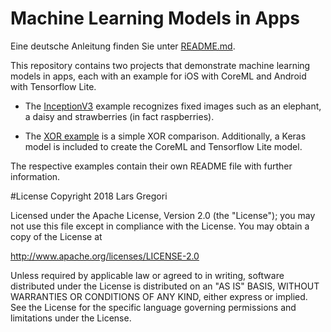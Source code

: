 # Machine Learning Models in Apps

Eine deutsche Anleitung finden Sie unter  [README.md](./README.md).

This repository contains two projects that demonstrate machine learning models in apps, each with an example for iOS with CoreML and Android with Tensorflow Lite.

- The [InceptionV3](./InceptionV3/README_EN.md) example recognizes fixed images such as an elephant, a daisy and strawberries (in fact raspberries).

- The [XOR example](./XOR/README_EN.md) is a simple XOR comparison. Additionally, a Keras model is included to create the CoreML and Tensorflow Lite model.

The respective examples contain their own README file with further information.

#License
Copyright 2018 Lars Gregori

Licensed under the Apache License, Version 2.0 (the "License");
you may not use this file except in compliance with the License.
You may obtain a copy of the License at

http://www.apache.org/licenses/LICENSE-2.0

Unless required by applicable law or agreed to in writing, software
distributed under the License is distributed on an "AS IS" BASIS,
WITHOUT WARRANTIES OR CONDITIONS OF ANY KIND, either express or implied.
See the License for the specific language governing permissions and
limitations under the License.